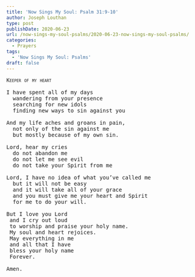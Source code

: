```yaml
---
title: 'Now Sings My Soul: Psalm 31:9-10'
author: Joseph Louthan
type: post
publishDate: 2020-06-23
url: /now-sings-my-soul-psalms/2020-06-23-now-sings-my-soul-psalms/
categories:
  - Prayers
tags:
  - 'Now Sings My Soul: Psalms'
draft: false
---
```

<pre>
<div style="font-variant: small-caps;">Keeper of my heart</div>
I have spent all of my days
  wandering from your presence
  searching for new idols
  finding new ways to sin against you
  
And my life aches and groans in pain,
  not only of the sin against me
  but mostly because of my own sin.
  
Lord, hear my cries
  do not abandon me
  do not let me see evil
  do not take your Spirit from me
  
Lord, I have no idea of what you’ve called me
  but it will not be easy
  and it will take all of your grace
  and you must give me your heart and Spirit
  for me to do your will. 
  
But I love you Lord
 and I cry out loud
 to worship and praise your holy name. 
 My soul and heart rejoices. 
 May everything in me
 and all that I have 
 bless your holy name
 Forever. 
 
Amen. 
</pre>